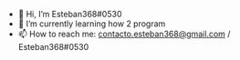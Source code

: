 - 👋 Hi, I’m Esteban368#0530
- 🌱 I’m currently learning how 2 program
- 📫 How to reach me: contacto.esteban368@gmail.com / Esteban368#0530 

<!---
Esteban368/Esteban368 is a ✨ special ✨ repository because its `README.md` (this file) appears on your GitHub profile.
You can click the Preview link to take a look at your changes.
--->
